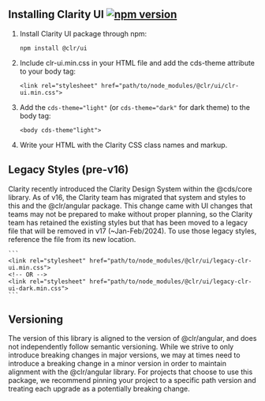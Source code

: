 ## Installing Clarity UI [![npm version](https://badge.fury.io/js/%40clr%2Fui.svg)](https://badge.fury.io/js/%40clr%2Fui)

1.  Install Clarity UI package through npm:

    ```
    npm install @clr/ui
    ```

2.  Include clr-ui.min.css in your HTML file and add the cds-theme attribute to your body tag:

    ```
    <link rel="stylesheet" href="path/to/node_modules/@clr/ui/clr-ui.min.css">
    ```

3.  Add the `cds-theme="light"` (or `cds-theme="dark"` for dark theme) to the body tag:

    ```
    <body cds-theme"light">
    ```

4.  Write your HTML with the Clarity CSS class names and markup.

## Legacy Styles (pre-v16)

Clarity recently introduced the Clarity Design System within the @cds/core library. As of v16, the Clarity team has
migrated that system and styles to this and the @clr/angular package. This change came with UI changes that teams
may not be prepared to make without proper planning, so the Clarity team has retained the existing styles but that
has been moved to a legacy file that will be removed in v17 (~Jan-Feb/2024). To use those legacy styles, reference
the file from its new location.

    ```
    <link rel="stylesheet" href="path/to/node_modules/@clr/ui/legacy-clr-ui.min.css">
    <!-- OR -->
    <link rel="stylesheet" href="path/to/node_modules/@clr/ui/legacy-clr-ui-dark.min.css">
    ```

## Versioning

The version of this library is aligned to the version of @clr/angular, and does not independently follow semantic
versioning. While we strive to only introduce breaking changes in major versions, we may at times need to introduce
a breaking change in a minor version in order to maintain alignment with the @clr/angular library. For projects that
choose to use this package, we recommend pinning your project to a specific path version and treating each upgrade
as a potentially breaking change.

